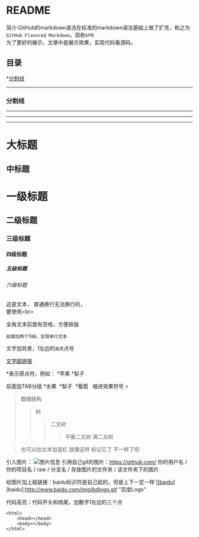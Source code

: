 README
===
简介:GitHub的markdown语法在标准的markdown语法基础上做了扩充，称之为`GitHub Flavored Markdown`。简称`GFM`.<br>
为了更好的展示，文章中是展示效果，实现代码看源码。

## 目录
*[分割线](#分割线)

********
### 分割线
***
---
___


大标题
===
中标题
---

# 一级标题
## 二级标题
### 三级标题
#### 四级标题
##### 五级标题
###### 六级标题

这是文本，
普通换行无法换行的，<br>
要使用\<br>

  全角文本前面有空格，方便排版

    前面加两个TAB，实现单行文本

文字加背景，1左边的`高亮`点号

[文字超链接](www.baidu.com)

\*表示原点符，例如：
*苹果
*梨子

前面加TAB分级
*水果
  *梨子
  *葡萄
  
缩进效果符号 >
>数据结构
>>树
>>>二叉树
>>>>平衡二叉树
>>>>满二叉树

>也可以给文本加竖杠
>就像这样
>标记它了
>不一样了吧

引入图片：
![图片信息](www.baidu.com/img/bdlogo.gif)
引用自己git的图片：https://github.com/ 你的用户名 / 你的项目名 / raw / 分支名 / 存放图片的文件夹 / 该文件夹下的图片

给图片加上超链接：baidu标识符是自己起的，但是上下一定一样
[![baidu]](http://baidu.com)
[baidu]:http://www.baidu.com/img/bdlogo.gif "百度Logo" 

代码高亮：代码开头和结尾，加数字1左边的三个点
```
<html>
    <head></head>
    <body></body>
</html>
```

